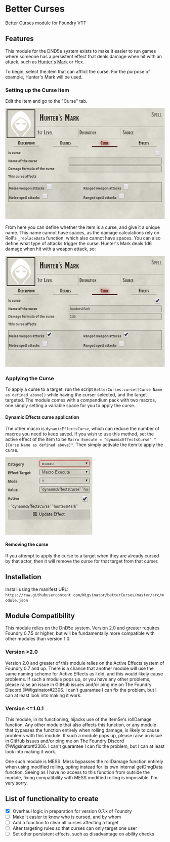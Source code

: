 # Better Curses
Better Curses module for Foundry VTT

## Features

This module for the DND5e system exists to make it easier to run games where someone has a persistent effect that deals damage when hit with an attack, such as [Hunter's Mark](https://www.dndbeyond.com/spells/hunters-mark) or Hex.

To begin, select the item that can afflict the curse. For the purpose of example, Hunter's Mark will be used.

### Setting up the Curse item

Edit the Item and go to the "Curse" tab.

![Blank Curse tab on Hunter's Mark item](./img/blankCurseTab.png)

From here you can define whether the item is a curse, and give it a unique name. This name cannot have spaces, as the damage calculations rely on Roll's `_replaceData` function, which also cannot have spaces. You can also define what type of attacks trigger the curse.
Hunter's Mark deals 1d6 damage when hit with a weapon attack, so:

![Filled Curse tab on Hunter's Mark item](./img/filledCurseTab.png)

### Applying the Curse

To apply a curse to a target, run the script `BetterCurses.curse([Curse Name as defined above])` while having the curser selected, and the target targeted.
The module comes with a compendium pack with two macros, one simply setting a variable space for you to apply the curse.

#### Dynamic Effects curse application

The other macro is `dynamicEffectsCurse`, which can reduce the number of macros you need to keep saved. If you wish to use this method, set the active effect of the item to be `Macro Execute = "dynamicEffectsCurse" "[Curse Name as defined above]"`. Then simply activate the item to apply the curse.

![Dynamic Effects setup](./img/dynamiceffectsMacroSetup.png)

#### Removing the curse

If you attempt to apply the curse to a target when they are already cursed by that actor, then it will remove the curse for that target from that curser.

## Installation

Install using the manifest URL: `https://raw.githubusercontent.com/Wigsinator/betterCurses/master/src/module.json`

## Module Compatibility

This module relies on the DnD5e system. Version 2.0 and greater requires Foundry 0.7.5 or higher, but will be fundamentally more compatible with other modules than version 1.0.

### Version >2.0

Version 2.0 and greater of this module relies on the Active Effects system of Foundry 0.7 and up. There is a chance that another module will use the same naming scheme for Active Effects as I did, and this would likely cause problems. If such a module pops up, or you have any other problems, please raise an issue in GitHub issues and/or ping me on The Foundry Discord @Wigsinator#2306. I can't guarantee I can fix the problem, but I can at least look into making it work.

### Version <=1.0.1

This module, in its functioning, hijacks use of the Item5e's rollDamage function. Any other module that also affects this function, or any module that bypasses the function entirely when rolling damage, is likely to cause problems with this module. If such a module pops up, please raise an issue in GitHub issues and/or ping me on The Foundry Discord @Wigsinator#2306. I can't guarantee I can fix the problem, but I can at least look into making it work.

One such module is MESS. Mess bypasses the rollDamage function entirely when using modified rolling, opting instead for its own internal getDmgData function. Seeing as I have no access to this function from outside the module, fixing compatibility with MESS modified rolling is impossible. I'm very sorry.

## List of functionality to create

- [x] Overhaul logic in preparation for version 0.7.x of Foundry
- [ ] Make it easier to know who is cursed, and by whom
- [ ] Add a function to clear all curses affecting a target
- [ ] Alter targeting rules so that curses can only target one user
- [ ] Set other persistent effects, such as disadvantage on ability checks